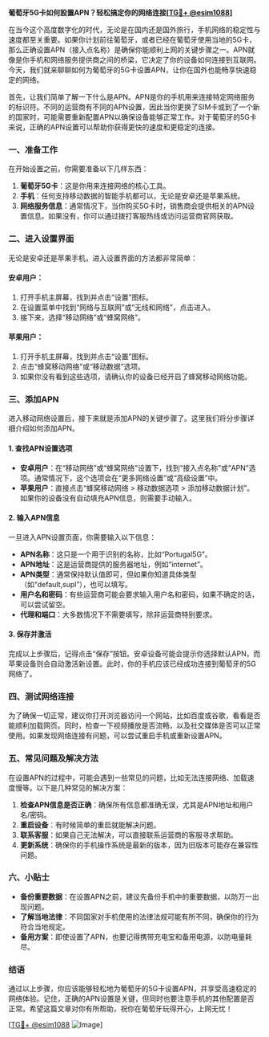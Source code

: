 **葡萄牙5G卡如何設置APN？轻松搞定你的网络连接[[TG💪+ @esim1088](https://t.me/s/esim1088)]**

在当今这个高度数字化的时代，无论是在国内还是国外旅行，手机网络的稳定性与速度都至关重要。如果你计划前往葡萄牙，或者已经在葡萄牙使用当地的5G卡，那么正确设置APN（接入点名称）是确保你能顺利上网的关键步骤之一。APN就像是你手机和网络服务提供商之间的桥梁，它决定了你的设备如何连接到互联网。今天，我们就来聊聊如何为葡萄牙的5G卡设置APN，让你在国外也能畅享快速稳定的网络。

首先，让我们简单了解一下什么是APN。APN是你的手机用来连接特定网络服务的标识符。不同的运营商有不同的APN设置，因此当你更换了SIM卡或到了一个新的国家时，可能需要重新配置APN以确保设备能够正常工作。对于葡萄牙的5G卡来说，正确的APN设置可以帮助你获得更快的速度和更稳定的连接。

### 一、准备工作

在开始设置之前，你需要准备以下几样东西：

1. **葡萄牙5G卡**：这是你用来连接网络的核心工具。
2. **手机**：任何支持移动数据的智能手机都可以，无论是安卓还是苹果系统。
3. **网络服务信息**：通常情况下，当你购买5G卡时，销售商会提供相关的APN设置信息。如果没有，你可以通过拨打客服热线或访问运营商官网获取。

### 二、进入设置界面

无论是安卓还是苹果手机，进入设置界面的方法都非常简单：

#### 安卓用户：
1. 打开手机主屏幕，找到并点击“设置”图标。
2. 在设置菜单中找到“网络与互联网”或“无线和网络”，点击进入。
3. 接下来，选择“移动网络”或“蜂窝网络”。

#### 苹果用户：
1. 打开手机主屏幕，找到并点击“设置”图标。
2. 点击“蜂窝移动网络”或“移动数据”选项。
3. 如果你没有看到这些选项，请确认你的设备已经开启了蜂窝移动网络功能。

### 三、添加APN

进入移动网络设置后，接下来就是添加APN的关键步骤了。这里我们将分步骤详细介绍如何添加APN。

#### 1. 查找APN设置选项
- **安卓用户**：在“移动网络”或“蜂窝网络”设置下，找到“接入点名称”或“APN”选项。通常情况下，这个选项会在“更多网络设置”或“高级设置”中。
- **苹果用户**：直接点击“蜂窝移动网络 > 移动数据选项 > 添加移动数据计划”。如果你的设备没有自动填充APN信息，则需要手动输入。

#### 2. 输入APN信息
一旦进入APN设置页面，你需要输入以下信息：

- **APN名称**：这只是一个用于识别的名称，比如“Portugal5G”。
- **APN地址**：这是运营商提供的服务器地址，例如“internet”。
- **APN类型**：通常保持默认值即可，但如果你知道具体类型（如“default,supl”），也可以填写。
- **用户名和密码**：有些运营商可能会要求输入用户名和密码，如果不确定的话，可以尝试留空。
- **代理和端口**：大多数情况下不需要填写，除非运营商特别要求。

#### 3. 保存并激活
完成以上步骤后，记得点击“保存”按钮。安卓设备可能会提示你选择默认APN，而苹果设备则会自动激活新设置。此时，你的手机应该已经成功连接到葡萄牙的5G网络了。

### 四、测试网络连接

为了确保一切正常，建议你打开浏览器访问一个网站，比如百度或谷歌，看看是否能顺利加载网页。同时，检查一下视频播放是否流畅，以及社交媒体是否可以正常使用。如果发现网络连接有问题，可以尝试重启手机或重新设置APN。

### 五、常见问题及解决方法

在设置APN的过程中，可能会遇到一些常见的问题，比如无法连接网络、加载速度慢等。以下是几种常见的解决方案：

1. **检查APN信息是否正确**：确保所有信息都准确无误，尤其是APN地址和用户名/密码。
2. **重启设备**：有时候简单的重启就能解决问题。
3. **联系客服**：如果自己无法解决，可以直接联系运营商的客服寻求帮助。
4. **更新系统**：确保你的手机操作系统是最新的版本，因为旧版本可能存在兼容性问题。

### 六、小贴士

- **备份重要数据**：在设置APN之前，建议先备份手机中的重要数据，以防万一出现问题。
- **了解当地法律**：不同国家对手机使用的法律法规可能有所不同，确保你的行为符合当地规定。
- **备用方案**：即使设置了APN，也要记得携带充电宝和备用电源，以防电量耗尽。

### 结语

通过以上步骤，你应该能够轻松地为葡萄牙的5G卡设置APN，并享受高速稳定的网络体验。记住，正确的APN设置是关键，但同时也要注意手机的其他配置是否正常。希望这篇文章对你有所帮助，祝你在葡萄牙玩得开心，上网无忧！

[[TG💪+ @esim1088](https://t.me/s/esim1088) ![Image](https://i.postimg.cc/4NQfJmqS/Snipaste-2025-05-13-00-14-12.png)]